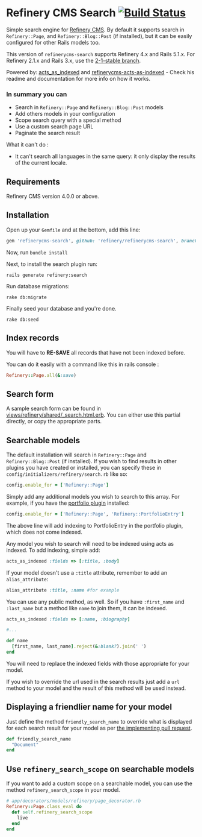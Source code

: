 # Refinery CMS Search [![Build Status](https://travis-ci.org/refinery/refinerycms-search.svg?branch=master)](https://travis-ci.org/refinery/refinerycms-search)

Simple search engine for [Refinery CMS](http://refinerycms.com).
By default it supports search in `Refinery::Page`, and `Refinery::Blog::Post` (if installed), but it can be easily configured for other Rails models too.

This version of `refinerycms-search` supports Refinery 4.x and Rails 5.1.x.
For Refinery 2.1.x and Rails 3.x, use the [2-1-stable branch](http://github.com/refinery/refinerycms-search/tree/2-1-stable).

Powered by: [acts_as_indexed](https://github.com/dougal/acts_as_indexed) and [refinerycms-acts-as-indexed](https://github.com/refinery/refinerycms-acts-as-indexed) -
Check his readme and documentation for more info on how it works.


### In summary you can

* Search in `Refinery::Page` and `Refinery::Blog::Post` models
* Add others models in your configuration
* Scope search query with a special method
* Use a custom search page URL
* Paginate the search result

What it can't do :
* It can't search all languages in the same query: it only display the results of the current locale.

## Requirements

Refinery CMS version 4.0.0 or above.

## Installation

Open up your ``Gemfile`` and at the bottom, add this line:

```ruby
gem 'refinerycms-search', github: 'refinery/refinerycms-search', branch: 'master'
```

Now, run ``bundle install``

Next, to install the search plugin run:

    rails generate refinery:search

Run database migrations:

    rake db:migrate

Finally seed your database and you're done.

    rake db:seed

## Index records

You will have to **RE-SAVE** all records that have not been indexed before.

You can do it easily with a command like this in rails console :

```ruby
Refinery::Page.all(&:save)
```

## Search form

A sample search form can be found in [views/refinery/shared/_search.html.erb](https://github.com/refinery/refinerycms-search/blob/master/app/views/refinery/shared/_search.html.erb).
You can either use this partial directly, or copy the appropriate parts.

## Searchable models

The default installation will search in `Refinery::Page` and `Refinery::Blog::Post` (if installed).
If you wish to find results in other plugins you have created or installed, you can specify these in `config/initializers/refinery/search.rb` like so:

```ruby
config.enable_for = ['Refinery::Page']
```

Simply add any additional models you wish to search to this array.  For example, if you have the [portfolio plugin](http://github.com/resolve/refinerycms-portfolio) installed:

```ruby
config.enable_for = ['Refinery::Page', 'Refinery::PortfolioEntry']
```

The above line will add indexing to PortfolioEntry in the portfolio plugin, which does not come indexed.

Any model you wish to search will need to be indexed using acts as indexed. To add indexing, simple add:

```ruby
acts_as_indexed :fields => [:title, :body]
```

If your model doesn't use a `:title` attribute, remember to add an `alias_attribute`:

```ruby
alias_attribute :title, :name #for example
```

You can use any public method, as well. So if you have `:first_name` and `:last_name` but a method like `name` to join them, it can be indexed.

```ruby
acts_as_indexed :fields => [:name, :biography]

#...

def name
  [first_name, last_name].reject(&:blank?).join(' ')
end
```

You will need to replace the indexed fields with those appropriate for your model.

If you wish to override the url used in the search results just add a `url` method to your model and the result of this method will be used instead.

## Displaying a friendlier name for your model

Just define the method `friendly_search_name` to override what is displayed
for each search result for your model as per [the implementing pull request](https://github.com/refinery/refinerycms-search/pull/38).

```ruby
def friendly_search_name
  "Document"
end
```

## Use `refinery_search_scope` on searchable models

If you want to add a custom scope on a searchable model, you can use the method `refinery_search_scope` in your model.

```ruby
# app/decorators/models/refinery/page_decorator.rb
Refinery::Page.class_eval do
  def self.refinery_search_scope
    live
  end
end
```
